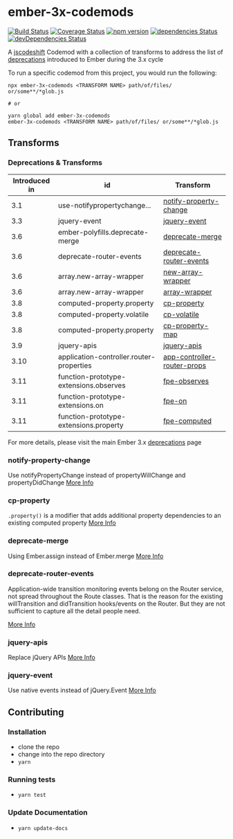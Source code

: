 # ember-3x-codemods

[![Build Status](https://travis-ci.org/rajasegar/ember-3x-codemods.svg?branch=master)](https://travis-ci.org/rajasegar/ember-3x-codemods) 
[![Coverage Status](https://coveralls.io/repos/github/rajasegar/ember-3x-codemods/badge.svg?branch=master)](https://coveralls.io/github/rajasegar/ember-3x-codemods?branch=master)
[![npm version](http://img.shields.io/npm/v/ember-3x-codemods.svg?style=flat)](https://npmjs.org/package/ember-3x-codemods "View this project on npm")
[![dependencies Status](https://david-dm.org/rajasegar/ember-3x-codemods/status.svg)](https://david-dm.org/rajasegar/ember-3x-codemods)
[![devDependencies Status](https://david-dm.org/rajasegar/ember-3x-codemods/dev-status.svg)](https://david-dm.org/rajasegar/ember-3x-codemods?type=dev)



A [jscodeshift](https://github.com/facebook/jscodeshift) Codemod with a collection of transforms to address the list of [deprecations](https://deprecations.emberjs.com/v3.x) introduced to Ember during the 3.x cycle

To run a specific codemod from this project, you would run the following:

```
npx ember-3x-codemods <TRANSFORM NAME> path/of/files/ or/some**/*glob.js

# or

yarn global add ember-3x-codemods
ember-3x-codemods <TRANSFORM NAME> path/of/files/ or/some**/*glob.js
```

## Transforms

### Deprecations & Transforms
| Introduced in | id | Transform |
| ------------- | -- | --------- |
| 3.1           | use-notifypropertychange... | [notify-property-change](https://github.com/rajasegar/ember-3x-codemods/tree/master/transforms/notify-property-change) |
| 3.3           | jquery-event| [jquery-event](https://github.com/rajasegar/ember-3x-codemods/tree/master/transforms/jquery-event) |
| 3.6           | ember-polyfills.deprecate-merge | [ deprecate-merge ](https://github.com/rajasegar/ember-3x-codemods/tree/master/transforms/deprecate-merge) |
| 3.6           | deprecate-router-events| [ deprecate-router-events ](https://github.com/rajasegar/ember-3x-codemods/tree/master/transforms/deprecate-router-events) |
| 3.6           | array.new-array-wrapper | [ new-array-wrapper ](https://github.com/rajasegar/ember-3x-codemods/tree/master/transforms/new-array-wrapper) |
| 3.6           | array.new-array-wrapper | [ array-wrapper ](https://github.com/rajasegar/ember-3x-codemods/tree/master/transforms/array-wrapper) |
| 3.8           | computed-property.property | [ cp-property ](https://github.com/rajasegar/ember-3x-codemods/tree/master/transforms/cp-property) |
| 3.8           | computed-property.volatile | [ cp-volatile ](https://github.com/rajasegar/ember-3x-codemods/tree/master/transforms/cp-volatile) |
| 3.8           | computed-property.property | [ cp-property-map ](https://github.com/rajasegar/ember-3x-codemods/tree/master/transforms/cp-property-map) |
| 3.9           | jquery-apis| [ jquery-apis ](https://github.com/rajasegar/ember-3x-codemods/tree/master/transforms/jquery-apis) |
| 3.10           | application-controller.router-properties| [ app-controller-router-props ](https://github.com/rajasegar/ember-3x-codemods/tree/master/transforms/app-controller-router-props) |
| 3.11          | function-prototype-extensions.observes | [ fpe-observes ](https://github.com/rajasegar/ember-3x-codemods/tree/master/transforms/fpe-observes) |
| 3.11          | function-prototype-extensions.on | [ fpe-on ](https://github.com/rajasegar/ember-3x-codemods/tree/master/transforms/fpe-on) |
| 3.11          | function-prototype-extensions.property | [ fpe-computed ](https://github.com/rajasegar/ember-3x-codemods/tree/master/transforms/fpe-computed) |


For more details, please visit the main Ember 3.x [deprecations](https://deprecations.emberjs.com/v3.x) page

### notify-property-change
Use notifyPropertyChange instead of propertyWillChange and propertyDidChange
[More Info](https://deprecations.emberjs.com/v3.x#toc_use-notifypropertychange-instead-of-propertywillchange-and-propertydidchange)

### cp-property
`.property()` is a modifier that adds additional property dependencies to an existing computed property
[More Info](https://deprecations.emberjs.com/v3.x#toc_computed-property-property)

### deprecate-merge
Using Ember.assign instead of Ember.merge
[More Info](https://deprecations.emberjs.com/v3.x#toc_ember-polyfills-deprecate-merge)

### deprecate-router-events
Application-wide transition monitoring events belong on the Router service, not spread throughout the Route classes. That is the reason for the existing willTransition and didTransition hooks/events on the Router. But they are not sufficient to capture all the detail people need.

[More Info](https://deprecations.emberjs.com/v3.x#toc_deprecate-router-events)

### jquery-apis
Replace jQuery APIs
[More Info](https://deprecations.emberjs.com/v3.x#toc_jquery-apis)

### jquery-event
Use native events instead of jQuery.Event
[More Info](https://deprecations.emberjs.com/v3.x#toc_jquery-event)

## Contributing

### Installation

* clone the repo
* change into the repo directory
* `yarn`

### Running tests

* `yarn test`

### Update Documentation

* `yarn update-docs`
